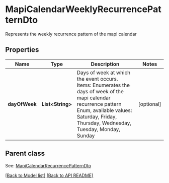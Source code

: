 
# MapiCalendarWeeklyRecurrencePatternDto

Represents the weekly recurrence pattern of the mapi calendar             

## Properties
Name | Type | Description | Notes
------------ | ------------- | ------------- | -------------
**dayOfWeek** | **List&lt;String&gt;** | Days of week at which the event occurs.              Items: Enumerates the days of week of the mapi calendar recurrence pattern Enum, available values: Saturday, Friday, Thursday, Wednesday, Tuesday, Monday, Sunday |  [optional]

## Parent class

See: [MapiCalendarRecurrencePatternDto](MapiCalendarRecurrencePatternDto.md)



[[Back to Model list]](Models.md) [[Back to API README]](README.md)

